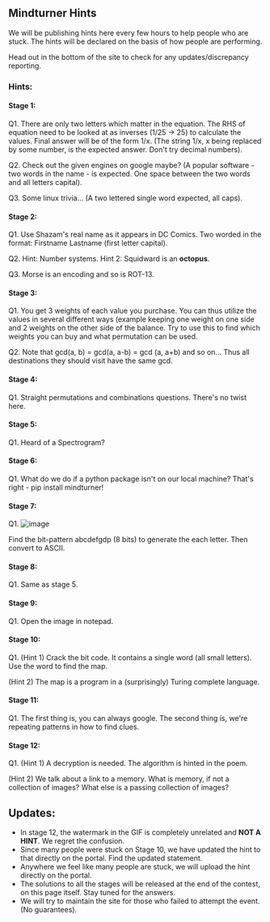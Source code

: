 ## Mindturner Hints

We will be publishing hints here every few hours to help people who are stuck. The hints will be declared on the basis of how people are performing. 

Head out in the bottom of the site to check for any updates/discrepancy reporting.

### Hints:

#### Stage 1:

Q1. There are only two letters which matter in the equation. The RHS of equation need to be looked at as inverses (1/25 -> 25) to calculate the values. Final answer will be of the form 1/x. (The string 1/x, x being replaced by some number, is the expected answer. Don't try decimal numbers).

Q2. Check out the given engines on google maybe? (A popular software - two words in the name - is expected. One space between the two words and all letters capital).

Q3. Some linux trivia... (A two lettered single word expected, all caps).

#### Stage 2:

Q1. Use Shazam's real name as it appears in DC Comics. Two worded in the format: Firstname Lastname (first letter capital).

Q2. Hint: Number systems. Hint 2: Squidward is an **octopus**.

Q3. Morse is an encoding and so is ROT-13.

#### Stage 3:

Q1. You get 3 weights of each value you purchase. You can thus utilize the values in several different ways (example keeping one weight on one side and 2 weights on the other side of the balance. Try to use this to find which weights you can buy and what permutation can be used.

Q2. Note that gcd(a, b) = gcd(a, a-b) = gcd (a, a+b) and so on... Thus all destinations they should visit have the same gcd. 

#### Stage 4:

Q1. Straight permutations and combinations questions. There's no twist here.

#### Stage 5: 

Q1. Heard of a Spectrogram?

#### Stage 6:

Q1. What do we do if a python package isn't on our local machine? That's right - pip install mindturner!

#### Stage 7:

Q1. ![image](https://user-images.githubusercontent.com/61305934/162587485-8d8437ef-6c28-4f4c-8b1f-b1cc46d69d9b.png)

Find the bit-pattern abcdefgdp (8 bits) to generate the each letter. Then convert to ASCII.

#### Stage 8:

Q1. Same as stage 5.

#### Stage 9:

Q1. Open the image in notepad.

#### Stage 10: 

Q1. (Hint 1) Crack the bit code. It contains a single word (all small letters). Use the word to find the map. 

(Hint 2) The map is a program in a (surprisingly) Turing complete language. 


#### Stage 11:

Q1. The first thing is, you can always google. The second thing is, we're repeating patterns in how to find clues. 

#### Stage 12:

Q1. (Hint 1) A decryption is needed. The algorithm is hinted in the poem.

(Hint 2) We talk about a link to a memory. What is memory, if not a collection of images? What else is a passing collection of images?


## Updates:

- In stage 12, the watermark in the GIF is completely unrelated and **NOT A HINT**. We regret the confusion. 
- Since many people were stuck on Stage 10, we have updated the hint to that directly on the portal. Find the updated statement. 
- Anywhere we feel like many people are stuck, we will upload the hint directly on the portal. 
- The solutions to all the stages will be released at the end of the contest, on this page itself. Stay tuned for the answers.
- We will try to maintain the site for those who failed to attempt the event. (No guarantees).
